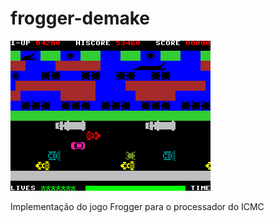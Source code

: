 # frogger-demake

![Captura de tela](/graphics/screens/screencapture.png)

Implementação do jogo Frogger para o processador do ICMC
